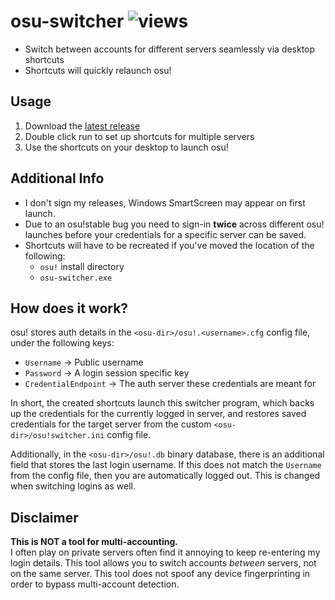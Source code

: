 # osu-switcher ![views](https://hits.seeyoufarm.com/api/count/incr/badge.svg?url=https%3A%2F%2Fgithub.com%2FDiamondMiner88%2Fosu-server-switcher&count_bg=%2379C83D&title_bg=%23555555&icon=github.svg&icon_color=%23E7E7E7&title=views&edge_flat=true)

- Switch between accounts for different servers seamlessly via desktop shortcuts
- Shortcuts will quickly relaunch osu!

## Usage

1. Download the [latest release](https://github.com/DiamondMiner88/osu-switcher/releases/latest)
2. Double click run to set up shortcuts for multiple servers
3. Use the shortcuts on your desktop to launch osu!

## Additional Info

- I don't sign my releases, Windows SmartScreen may appear on first launch.
- Due to an osu!stable bug you need to sign-in **twice** across different osu! launches before your credentials for a
  specific server can be saved.
- Shortcuts will have to be recreated if you've moved the location of the following:
    - `osu!` install directory
    - `osu-switcher.exe`

## How does it work?

osu! stores auth details in the `<osu-dir>/osu!.<username>.cfg` config file, under the following keys:

- `Username` -> Public username
- `Password` -> A login session specific key
- `CredentialEndpoint` -> The auth server these credentials are meant for

In short, the created shortcuts launch this switcher program, which backs up the credentials for the currently logged in
server, and restores saved credentials for the target server from the custom `<osu-dir>/osu!switcher.ini` config file.

Additionally, in the `<osu-dir>/osu!.db` binary database, there is an additional field that stores the last
login username. If this does not match the `Username` from the config file, then you are automatically logged out.
This is changed when switching logins as well.

## Disclaimer

**This is NOT a tool for multi-accounting.**\
I often play on private servers often find it annoying to keep re-entering my login details.
This tool allows you to switch accounts *between* servers, not on the same server.
This tool does not spoof any device fingerprinting in order to bypass multi-account detection.
